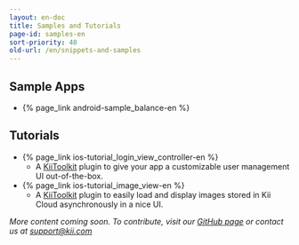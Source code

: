 ```yaml
---
layout: en-doc
title: Samples and Tutorials
page-id: samples-en
sort-priority: 40
old-url: /en/snippets-and-samples
---
```

## Sample Apps

* {% page_link android-sample_balance-en %}

## Tutorials

* {% page_link ios-tutorial_login_view_controller-en %}
  * A [KiiToolkit](https://github.com/KiiPlatform/KiiToolkit-iOS) plugin to give your app a customizable user management UI out-of-the-box.
* {% page_link ios-tutorial_image_view-en %}
  * A [KiiToolkit](https://github.com/KiiPlatform/KiiToolkit-iOS) plugin to easily load and display images stored in Kii Cloud asynchronously in a nice UI.

_More content coming soon. To contribute, visit our [GitHub page](https://github.com/KiiPlatform) or contact us at [support@kii.com](mailto:support@kii.com)_
